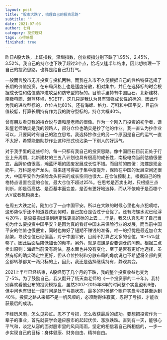 ```yaml
---
layout: post
title: "股市大跌了，梳理自己的投资思路"
subtitle: ""
date: 2021-07-03
author: 七月
category: 投资理财
tags: 心得感悟
finished: true
---
```


昨日A股大跌，上证指数，深圳指数，创业板指分别下跌了1.95%，2.45%，3.52%。我自己的持仓也下跌了超过3个点，恰巧又逢半年结束，因此想梳理一下自己的投资思路，也算是给自己打打气。

一般而言股市无非投资与投机两种。而我在入市不久便根据自己的性格特征选择了长期的价值投资。在布局风格上也是适度分散，相对集中，并且在选择标的时会根据成长性和估值选择进攻型和防守型的标的。目前手里持有中国巨石，北新建材、南极电商、瀚蓝环境，5GETF，这几只是我认为具有较强成长性的标的，因此作为我的进攻型标的，仓位占比60%。还有海螺、格力、万科和中国平安，目前估值较低，打算长期持有作为我的防守型标的，持仓大概40%。

曾有朋友看见我的持仓说与谦和屋老师的很像。作为一个刚入门投资的初学者，谦和屋老师确实是我的领路人，部分仓位也确实是抄了他的作业。我一直认为抄作业可以，只要同时有自己的独立思考。我选择抄作业的另一个原因是自己的运气一直不太好，希望能借助抄作业这种形式也沾染一下别人的好运气。

对于我手里的这些标的，每一只都有我自己的投资思路。像中国巨石目前正处于行业上升周期，北新建材的三五八计划也具有很高的成长性，南极电商当前估值很便宜，品牌价值很高，瀚蓝环境的固废发展成长性不错。而目前的四傻：海螺是现金奶牛，万科是地产龙头，将来还可得益于集中度提升，保险在中国的发展空间还很大，中国平安作为保险龙头将来的成长空间也很大...在仓位控制上，根据自己的性格特点设置合适的仓位，最大仓位不超过25%。在思考是否卖出时，只根据三点判断，即是否高估、是否基本面变差，是否有更好地选择，而从不依赖于是否哪个大V或者机构卖出。

在周五大跌之前，刚加仓了一点中国平安。所以在大跌的时候心里也有点犯嘀咕，这形势似乎还不知道要跌到何时，自己加仓是否过于仓促了。还有海螺水泥已经浮亏20%，是否要卖出换到确定性更高的标的上去......于是，我又认真思考了自己当初为什么要投资中国平安？是因为真的看好中国未来保险行业的发展，而当前中国平安的估值也很便宜，同时也做好了短期不赚钱的准备。唯一的担忧是最近加仓太频繁，导致仓位已经偏高，对于中国平安，目前不打算占太多的仓位，10-15%就够了。因此后面后降低加仓的频率。另外，就是海螺是否要调仓的问题。根据三点卖出原则：海螺当前没有高估，基本面也并没有变化，至于是否有更好地选择，虽然有标的确实确定性更好，但从仓位控制和分散布局的角度说也不希望将全部的资金都转移都某一两只标的上，因此，我还是选择继续持有，静观其变。

2021上半年已经结束，A股经历了几个月的下跌，我的整个投资收益也变为了-5%。为了鼓励自己，我又翻开了杨天南老师的《一个投资家的二十年》。我特别喜欢看他公布的投资模拟盘，虽然2007-2015年8年的时间整个实盘盈利6倍，但中间也有很长一段时间是处于亏损状态，最多的时候整个账户实盘亏损甚至达到40%。投资之路从来都不是一帆风顺的，必须耐得住寂寞，忍得了亏损，才能收获最后的成功。

不经历风雨，怎么见彩虹。忍不了亏损，怎么收获最后的成功。要想把投资作为一辈子的事业，首先就要学会适应股市的起起伏伏、涨涨跌跌。直到有一天，能够心平气和，淡定从容的面对股市里的风风雨雨，坚定的相信着自己所相信的，一步一步实现自己的目标：身体健康、财务自由、精神自由。